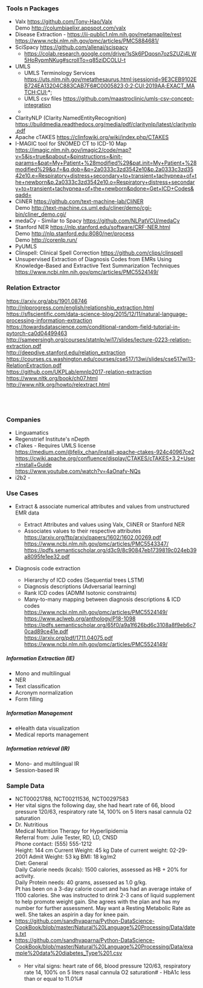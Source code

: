 ### Tools n Packages
* Valx https://github.com/Tony-Hao/Valx </br>
Demo http://columbiaelixr.appspot.com/valx </br>
* Disease Extraction - https://ii-public1.nlm.nih.gov/metamaplite/rest https://www.ncbi.nlm.nih.gov/pmc/articles/PMC5884681/
* SciSpacy https://github.com/allenai/scispacy </br>
  * https://colab.research.google.com/drive/1sSk6PDqosn7ozSZUZj4LW5HoRypmNKug#scrollTo=q85ziDCOLU-t
* UMLS 
  * UMLS Terminology Services https://uts.nlm.nih.gov/metathesaurus.html;jsessionid=9E3CEB9102EB724EA13204C883CAB7F6#C0005823;0;2;CUI;2019AA;EXACT_MATCH;CUI;*;
  * UMLS csv files https://github.com/maastroclinic/umls-csv-concept-integration
  * 
* ClarityNLP (Clarity.NamedEntityRecognition) https://buildmedia.readthedocs.org/media/pdf/claritynlp/latest/claritynlp.pdf </br>
* Apache cTAKES https://clinfowiki.org/wiki/index.php/CTAKES </br>
* I-MAGIC tool for SNOMED CT to ICD-10 Map https://imagic.nlm.nih.gov/imagic2/code/map?v=5&js=true&pabout=&pinstructions=&init-params=&pat=My+Patient+%28modified%29&pat.init=My+Patient+%28modified%29&q.f=&q.dob=&p=2a0333c3zd3542e10&p.2a0333c3zd3542e10.e=Respiratory+distress+secondary+to+transient+tachypnea+of+the+newborn&p.2a0333c3zd3542e10.o=Respiratory+distress+secondary+to+transient+tachypnea+of+the+newborn&pdone=Get+ICD+Codes&qadd= </br>
* CliNER https://github.com/text-machine-lab/CliNER </br>
Demo http://text-machine.cs.uml.edu/cliner/demo/cgi-bin/cliner_demo.cgi/ </br>
* medaCy - Similar to Spacy https://github.com/NLPatVCU/medaCy </br>
* Stanford NER https://nlp.stanford.edu/software/CRF-NER.html </br>
Demo http://nlp.stanford.edu:8080/ner/process </br>
Demo http://corenlp.run/ </br>
* PyUMLS </br>
* Clinspell: Clinical Spell Correction https://github.com/clips/clinspell </br>
* Unsupervised Extraction of Diagnosis Codes from EMRs Using Knowledge-Based and Extractive Text Summarization Techniques https://www.ncbi.nlm.nih.gov/pmc/articles/PMC5524149/

### Relation Extractor
https://arxiv.org/abs/1901.08746 </br>
http://nlpprogress.com/english/relationship_extraction.html </br>
https://sflscientific.com/data-science-blog/2015/12/11/natural-language-processing-information-extraction </br>
https://towardsdatascience.com/conditional-random-field-tutorial-in-pytorch-ca0d04499463 </br>
http://sameersingh.org/courses/statnlp/wi17/slides/lecture-0223-relation-extraction.pdf </br>
http://deepdive.stanford.edu/relation_extraction </br>
https://courses.cs.washington.edu/courses/cse517/13wi/slides/cse517wi13-RelationExtraction.pdf </br>
https://github.com/UKPLab/emnlp2017-relation-extraction </br>
https://www.nltk.org/book/ch07.html </br>
http://www.nltk.org/howto/relextract.html </br>
 </br>
 </br>
 </br>


### Companies ###
* Linguamatics
* Regenstrief Institute's nDepth
* cTakes - Requires UMLS license
https://medium.com/@felix_chan/install-apache-ctakes-924c40967ce2 </br>
https://cwiki.apache.org/confluence/display/CTAKES/cTAKES+3.2+User+Install+Guide </br>
https://www.youtube.com/watch?v=4aOnafv-NQs </br>
* i2b2 - 


### Use Cases 
* Extract & associate numerical attributes and values from unstructured EMR data
  * Extract Attributes and values using Valx, CliNER or Stanford NER
  * Associates values to their respective attributes </br>
https://arxiv.org/ftp/arxiv/papers/1602/1602.00269.pdf </br>
https://www.ncbi.nlm.nih.gov/pmc/articles/PMC5543347/ </br>
https://pdfs.semanticscholar.org/d3c9/8c90847eb1739819c024eb39a8095fe1ee32.pdf </br>

* Diagnosis code extraction 
  * Hierarchy of ICD codes (Sequential trees LSTM)
  * Diagnosis descriptions (Adversarial learning)
  * Rank ICD codes (ADMM Isotonic constraints)
  * Many-to-many mapping between diagnosis descriptions & ICD codes </br>
https://www.ncbi.nlm.nih.gov/pmc/articles/PMC5524149/ </br>
https://www.aclweb.org/anthology/P18-1098 </br>
https://pdfs.semanticscholar.org/65f0/a9a1f626bd6c3108a8f9eb6c70cad89ce41e.pdf </br>
https://arxiv.org/pdf/1711.04075.pdf </br>
https://www.ncbi.nlm.nih.gov/pmc/articles/PMC5524149/ </br>

##### Information Extraction (IE)
* Mono and multilingual  
* NER
* Text classification
* Acronym normalization
* Form filling

##### Information Management
* eHealth data visualization
* Medical reports management

##### Information retrieval (IR)
* Mono- and multilingual IR
* Session-based IR


### Sample Data
* NCT00021788, NCT00211536, NCT00297583
* Her vital signs the following day, she had heart rate of 66, blood pressure 120/63, respiratory rate 14, 100% on 5 liters nasal cannula O2 saturation
* Dr. Nutritious </br>
  Medical Nutrition Therapy for Hyperlipidemia </br>
  Referral from: Julie Tester, RD, LD, CNSD </br>
  Phone contact: (555) 555-1212 </br>
  Height: 144 cm   Current Weight: 45 kg   Date of current weight: 02-29-2001   Admit Weight:  53 kg   BMI: 18 kg/m2 </br>
  Diet: General </br>
  Daily Calorie needs (kcals): 1500 calories, assessed as HB + 20% for activity. </br>
  Daily Protein needs: 40 grams,  assessed as 1.0 g/kg. </br>
  Pt has been on a 3-day calorie count and has had an average intake of 1100 calories.  She was instructed to drink 2-3 cans of liquid supplement to help promote weight gain.  She agrees with the plan and has my number for further assessment. May want a Resting Metabolic Rate as well. She takes an aspirin a day for knee pain. </br>
* https://github.com/sandhyaparna/Python-DataScience-CookBook/blob/master/Natural%20Language%20Processing/Data/dates.txt
* https://github.com/sandhyaparna/Python-DataScience-CookBook/blob/master/Natural%20Language%20Processing/Data/example%20data%20diabetes_Type%201.csv
* - Her vital signs: heart rate of 66, blood pressure 120/63, respiratory rate 14, 100% on 5 liters nasal cannula O2 saturation#  - HbA1c less than or equal to 11.0%#







